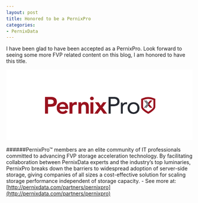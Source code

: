 ```yaml
---
layout: post
title: Honored to be a PernixPro
categories:
- PernixData
---
```

I have been glad to have been accepted as a PernixPro. Look forward to seeing some more FVP related content on this blog, I am honored to have this title.

![](/images/pernixpro.png)

######PernixPro™ members are an elite community of IT professionals committed to advancing FVP storage acceleration technology. By facilitating collaboration between PernixData experts and the industry’s top luminaries, PernixPro breaks down the barriers to widespread adoption of server-side storage, giving companies of all sizes a cost-effective solution for scaling storage performance independent of storage capacity. - See more at: [http://pernixdata.com/partners/pernixpro](http://pernixdata.com/partners/pernixpro)
